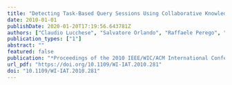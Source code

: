 ```yaml
---
title: "Detecting Task-Based Query Sessions Using Collaborative Knowledge"
date: 2010-01-01
publishDate: 2020-01-20T17:19:56.643781Z
authors: ["Claudio Lucchese", "Salvatore Orlando", "Raffaele Perego", "Fabrizio Silvestri", "Gabriele Tolomei"]
publication_types: ["1"]
abstract: ""
featured: false
publication: "*Proceedings of the 2010 IEEE/WIC/ACM International Conference on Web Intelligence and International Conference on Intelligent Agent Technology - Workshops, Toronto, Canada, August 31 - September 3, 2010*"
url_pdf: "https://doi.org/10.1109/WI-IAT.2010.281"
doi: "10.1109/WI-IAT.2010.281"
---
```



